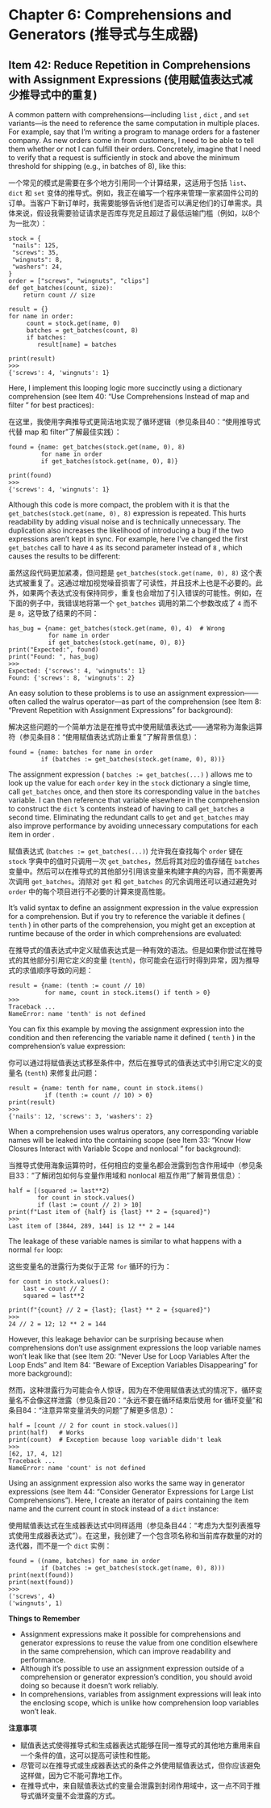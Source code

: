 # Chapter 6: Comprehensions and Generators (推导式与生成器)

## Item 42: Reduce Repetition in Comprehensions with Assignment Expressions (使用赋值表达式减少推导式中的重复)

A common pattern with comprehensions—including `list` , `dict` , and `set` variants—is the need to reference the same computation in multiple places. For example, say that I’m writing a program to manage orders for a fastener company. As new orders come in from customers, I need to be able to tell them whether or not I can fulfill their orders. Concretely, imagine that I need to verify that a request is sufficiently in stock and above the minimum threshold for shipping (e.g., in batches of 8), like this:

一个常见的模式是需要在多个地方引用同一个计算结果，这适用于包括 `list`、`dict` 和 `set` 变体的推导式。例如，我正在编写一个程序来管理一家紧固件公司的订单。当客户下新订单时，我需要能够告诉他们是否可以满足他们的订单需求。具体来说，假设我需要验证请求是否库存充足且超过了最低运输门槛（例如，以8个为一批次）：

```
stock = {
 "nails": 125,
 "screws": 35,
 "wingnuts": 8,
 "washers": 24,
}
order = ["screws", "wingnuts", "clips"]
def get_batches(count, size):
    return count // size

result = {}
for name in order:
     count = stock.get(name, 0)
     batches = get_batches(count, 8)
     if batches:
        result[name] = batches

print(result)
>>>
{'screws': 4, 'wingnuts': 1}
```

Here, I implement this looping logic more succinctly using a dictionary comprehension (see Item 40: “Use Comprehensions Instead of map and filter ” for best practices):

在这里，我使用字典推导式更简洁地实现了循环逻辑（参见条目40：“使用推导式代替 map 和 filter”了解最佳实践）：

```
found = {name: get_batches(stock.get(name, 0), 8)
         for name in order
         if get_batches(stock.get(name, 0), 8)}

print(found)
>>>
{'screws': 4, 'wingnuts': 1}
```

Although this code is more compact, the problem with it is that the `get_batches(stock.get(name, 0), 8)` expression is repeated. This hurts readability by adding visual noise and is technically unnecessary. The duplication also increases the likelihood of introducing a bug if the two expressions aren’t kept in sync. For example, here I’ve changed the first `get_batches` call to have `4` as its second parameter instead of `8` , which causes the results to be different:

虽然这段代码更加紧凑，但问题是 `get_batches(stock.get(name, 0), 8)` 这个表达式被重复了。这通过增加视觉噪音损害了可读性，并且技术上也是不必要的。此外，如果两个表达式没有保持同步，重复也会增加了引入错误的可能性。例如，在下面的例子中，我错误地将第一个 `get_batches` 调用的第二个参数改成了 `4` 而不是 `8`，这导致了结果的不同：

```
has_bug = {name: get_batches(stock.get(name, 0), 4)  # Wrong
           for name in order
           if get_batches(stock.get(name, 0), 8)}
print("Expected:", found)
print("Found: ", has_bug)
>>>
Expected: {'screws': 4, 'wingnuts': 1}
Found: {'screws': 8, 'wingnuts': 2}
```

An easy solution to these problems is to use an assignment expression——often called the walrus operator—as part of the comprehension (see Item 8: “Prevent Repetition with Assignment Expressions” for background):

解决这些问题的一个简单方法是在推导式中使用赋值表达式——通常称为海象运算符（参见条目8：“使用赋值表达式防止重复”了解背景信息）：

```
found = {name: batches for name in order
         if (batches := get_batches(stock.get(name, 0), 8))}
```

The assignment expression ( `batches := get_batches(...)` ) allows me to look up the value for each `order` key in the `stock` dictionary a single time, call `get_batches` once, and then store its corresponding value in the `batches` variable. I can then reference that variable elsewhere in the comprehension to construct the `dict` ’s contents instead of having to call `get_batches` a second time. Eliminating the redundant calls to `get` and `get_batches` may also improve performance by avoiding unnecessary computations for each item in order .

赋值表达式 (`batches := get_batches(...)`) 允许我在查找每个 `order` 键在 `stock` 字典中的值时只调用一次 `get_batches`，然后将其对应的值存储在 `batches` 变量中。然后可以在推导式的其他部分引用该变量来构建字典的内容，而不需要再次调用 `get_batches`。消除对 `get` 和 `get_batches` 的冗余调用还可以通过避免对 `order` 中的每个项目进行不必要的计算来提高性能。

It’s valid syntax to define an assignment expression in the value expression for a comprehension. But if you try to reference the variable it defines ( `tenth` ) in other parts of the comprehension, you might get an exception at runtime because of the order in which comprehensions are evaluated:

在推导式的值表达式中定义赋值表达式是一种有效的语法。但是如果你尝试在推导式的其他部分引用它定义的变量 (`tenth`)，你可能会在运行时得到异常，因为推导式的求值顺序导致的问题：

```
result = {name: (tenth := count // 10)
          for name, count in stock.items() if tenth > 0}
>>>
Traceback ...
NameError: name 'tenth' is not defined
```

You can fix this example by moving the assignment expression into the condition and then referencing the variable name it defined ( `tenth` ) in the comprehension’s value expression:

你可以通过将赋值表达式移至条件中，然后在推导式的值表达式中引用它定义的变量名 (`tenth`) 来修复此问题：

```
result = {name: tenth for name, count in stock.items()
          if (tenth := count // 10) > 0}
print(result)
>>>
{'nails': 12, 'screws': 3, 'washers': 2}
```

When a comprehension uses walrus operators, any corresponding variable names will be leaked into the containing scope (see Item 33: “Know How Closures Interact with Variable Scope and nonlocal ” for background):

当推导式使用海象运算符时，任何相应的变量名都会泄露到包含作用域中（参见条目33：“了解闭包如何与变量作用域和 nonlocal 相互作用”了解背景信息）：

```
half = [(squared := last**2)
        for count in stock.values()
        if (last := count // 2) > 10]
print(f"Last item of {half} is {last} ** 2 = {squared}")
>>>
Last item of [3844, 289, 144] is 12 ** 2 = 144
```

The leakage of these variable names is similar to what happens with a normal `for` loop:

这些变量名的泄露行为类似于正常 `for` 循环的行为：

```
for count in stock.values():
    last = count // 2
    squared = last**2

print(f"{count} // 2 = {last}; {last} ** 2 = {squared}")
>>>
24 // 2 = 12; 12 ** 2 = 144
```

However, this leakage behavior can be surprising because when comprehensions don’t use assignment expressions the loop variable names won’t leak like that (see Item 20: “Never Use for Loop Variables After the Loop Ends” and Item 84: “Beware of Exception Variables Disappearing” for more background):

然而，这种泄露行为可能会令人惊讶，因为在不使用赋值表达式的情况下，循环变量名不会像这样泄露（参见条目20：“永远不要在循环结束后使用 for 循环变量”和条目84：“注意异常变量消失的问题”了解更多信息）：

```
half = [count // 2 for count in stock.values()]
print(half)   # Works
print(count)  # Exception because loop variable didn't leak
>>>
[62, 17, 4, 12]
Traceback ...
NameError: name 'count' is not defined
```

Using an assignment expression also works the same way in generator expressions (see Item 44: “Consider Generator Expressions for Large List Comprehensions”). Here, I create an iterator of pairs containing the item name and the current count in stock instead of a `dict` instance:

使用赋值表达式在生成器表达式中同样适用（参见条目44：“考虑为大型列表推导式使用生成器表达式”）。在这里，我创建了一个包含项名称和当前库存数量的对的迭代器，而不是一个 `dict` 实例：

```
found = ((name, batches) for name in order
         if (batches := get_batches(stock.get(name, 0), 8)))
print(next(found))
print(next(found))
>>>
('screws', 4)
('wingnuts', 1)
```

**Things to Remember**
- Assignment expressions make it possible for comprehensions and generator expressions to reuse the value from one condition elsewhere in the same comprehension, which can improve readability and performance.
- Although it’s possible to use an assignment expression outside of a comprehension or generator expression’s condition, you should avoid doing so because it doesn’t work reliably.
- In comprehensions, variables from assignment expressions will leak into the enclosing scope, which is unlike how comprehension loop variables won’t leak.

**注意事项**
- 赋值表达式使得推导式和生成器表达式能够在同一推导式的其他地方重用来自一个条件的值，这可以提高可读性和性能。
- 尽管可以在推导式或生成器表达式的条件之外使用赋值表达式，但你应该避免这样做，因为它不能可靠地工作。
- 在推导式中，来自赋值表达式的变量会泄露到封闭作用域中，这一点不同于推导式循环变量不会泄露的方式。